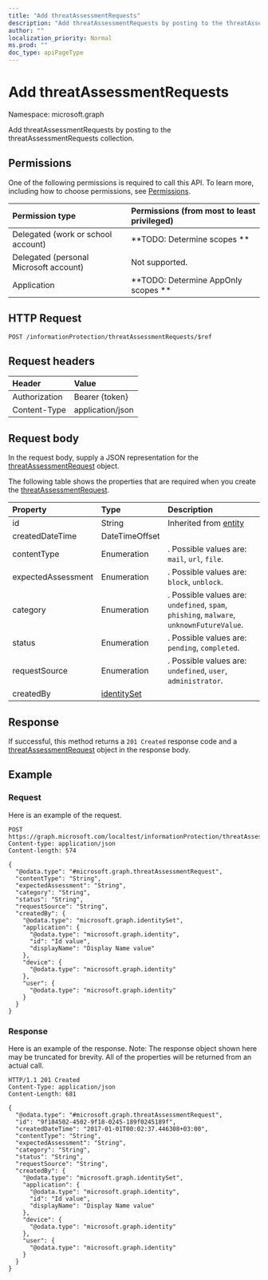 ```yaml
---
title: "Add threatAssessmentRequests"
description: "Add threatAssessmentRequests by posting to the threatAssessmentRequests collection."
author: ""
localization_priority: Normal
ms.prod: ""
doc_type: apiPageType
---
```


# Add threatAssessmentRequests

Namespace: microsoft.graph

Add threatAssessmentRequests by posting to the threatAssessmentRequests collection.

## Permissions
One of the following permissions is required to call this API. To learn more, including how to choose permissions, see [Permissions](/concepts/permissions-reference.md).

|Permission type|Permissions (from most to least privileged)|
|:---|:---|
|Delegated (work or school account)|**TODO: Determine scopes **|
|Delegated (personal Microsoft account)|Not supported.|
|Application|**TODO: Determine AppOnly scopes **|

## HTTP Request
<!-- {
  "blockType": "ignored"
}
-->
``` http
POST /informationProtection/threatAssessmentRequests/$ref
```

## Request headers
|Header|Value|
|:---|:---|
|Authorization|Bearer {token}|
|Content-Type|application/json|

## Request body
In the request body, supply a JSON representation for the [threatAssessmentRequest](../resources/threatassessmentrequest.md) object.

The following table shows the properties that are required when you create the [threatAssessmentRequest](../resources/threatassessmentrequest.md).

|Property|Type|Description|
|:---|:---|:---|
|id|String| Inherited from [entity](../resources/entity.md)|
|createdDateTime|DateTimeOffset||
|contentType|Enumeration|. Possible values are: `mail`, `url`, `file`.|
|expectedAssessment|Enumeration|. Possible values are: `block`, `unblock`.|
|category|Enumeration|. Possible values are: `undefined`, `spam`, `phishing`, `malware`, `unknownFutureValue`.|
|status|Enumeration|. Possible values are: `pending`, `completed`.|
|requestSource|Enumeration|. Possible values are: `undefined`, `user`, `administrator`.|
|createdBy|[identitySet](../resources/identityset.md)||



## Response
If successful, this method returns a `201 Created` response code and a [threatAssessmentRequest](../resources/threatassessmentrequest.md) object in the response body.

## Example

### Request
Here is an example of the request.
<!-- {
  "blockType": "request",
  "name": "create_threatassessmentrequest_from_"
}
-->
``` http
POST https://graph.microsoft.com/localtest/informationProtection/threatAssessmentRequests
Content-type: application/json
Content-length: 574

{
  "@odata.type": "#microsoft.graph.threatAssessmentRequest",
  "contentType": "String",
  "expectedAssessment": "String",
  "category": "String",
  "status": "String",
  "requestSource": "String",
  "createdBy": {
    "@odata.type": "microsoft.graph.identitySet",
    "application": {
      "@odata.type": "microsoft.graph.identity",
      "id": "Id value",
      "displayName": "Display Name value"
    },
    "device": {
      "@odata.type": "microsoft.graph.identity"
    },
    "user": {
      "@odata.type": "microsoft.graph.identity"
    }
  }
}
```

### Response
Here is an example of the response. Note: The response object shown here may be truncated for brevity. All of the properties will be returned from an actual call.
<!-- {
  "blockType": "response",
  "truncated": true,
  "@odata.type": "microsoft.graph.threatassessmentrequest"
}
-->
``` http
HTTP/1.1 201 Created
Content-Type: application/json
Content-Length: 681

{
  "@odata.type": "#microsoft.graph.threatAssessmentRequest",
  "id": "9f184502-4502-9f18-0245-189f0245189f",
  "createdDateTime": "2017-01-01T00:02:37.446308+03:00",
  "contentType": "String",
  "expectedAssessment": "String",
  "category": "String",
  "status": "String",
  "requestSource": "String",
  "createdBy": {
    "@odata.type": "microsoft.graph.identitySet",
    "application": {
      "@odata.type": "microsoft.graph.identity",
      "id": "Id value",
      "displayName": "Display Name value"
    },
    "device": {
      "@odata.type": "microsoft.graph.identity"
    },
    "user": {
      "@odata.type": "microsoft.graph.identity"
    }
  }
}
```

